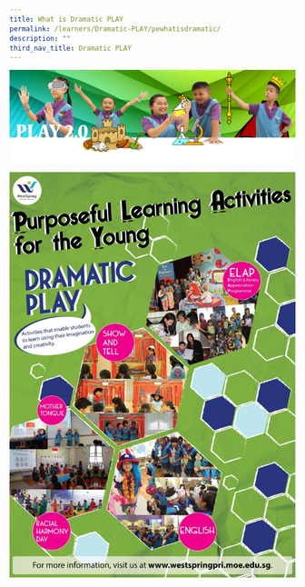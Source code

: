 ```yaml
---
title: What is Dramatic PLAY
permalink: /learners/Dramatic-PLAY/pewhatisdramatic/
description: ""
third_nav_title: Dramatic PLAY
---
```

![](/images/PLAYbanner.png)

![](/images/DRAMATIC-PLAY-723x1024.jpg)